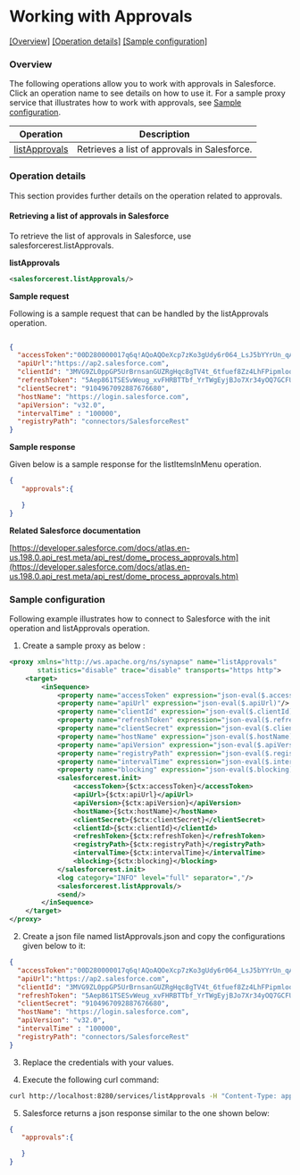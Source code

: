 # Working with Approvals

[[Overview]](#overview)  [[Operation details]](#operation-details)  [[Sample configuration]](#sample-configuration)

### Overview 

The following operations allow you to work with approvals in Salesforce. Click an operation name to see details on how to use it.
For a sample proxy service that illustrates how to work with approvals, see [Sample configuration](#sample-configuration).

| Operation        | Description |
| ------------- |-------------|
| [listApprovals](#retrieving-a-list-of-approvals-in-salesforce)    | Retrieves a list of approvals in Salesforce. |

### Operation details

This section provides further details on the operation related to approvals.

#### Retrieving a list of approvals in Salesforce
To retrieve the list of approvals in Salesforce, use salesforcerest.listApprovals.

**listApprovals**
```xml
<salesforcerest.listApprovals/>
```

**Sample request**

Following is a sample request that can be handled by the listApprovals operation.
```json

{
  "accessToken":"00D280000017q6q!AQoAQOeXcp7zKo3gUdy6r064_LsJ5bYYrUn_qAZG9TtKFLPfUMRxiato.E162_2XAtCTZLFQTbNk2Rz6Zm_juSakFE_aaBPp",
  "apiUrl":"https://ap2.salesforce.com",
  "clientId": "3MVG9ZL0ppGP5UrBrnsanGUZRgHqc8gTV4t_6tfuef8Zz4LhFPipmlooU6GBszpplbTzVXXWjqkGHubhRip1s",
  "refreshToken": "5Aep861TSESvWeug_xvFHRBTTbf_YrTWgEyjBJo7Xr34yOQ7GCFUN5DnNPxzDIoGoWi4evqOl_lT1B9nE5dAtSb",
  "clientSecret": "9104967092887676680",
  "hostName": "https://login.salesforce.com",
  "apiVersion": "v32.0",
  "intervalTime" : "100000",
  "registryPath": "connectors/SalesforceRest"
}
```
**Sample response**

Given below is a sample response for the listItemsInMenu operation.

```json
{
   "approvals":{

   }
}
```

**Related Salesforce documentation**

[https://developer.salesforce.com/docs/atlas.en-us.198.0.api_rest.meta/api_rest/dome_process_approvals.htm](https://developer.salesforce.com/docs/atlas.en-us.198.0.api_rest.meta/api_rest/dome_process_approvals.htm)

### Sample configuration

Following example illustrates how to connect to Salesforce with the init operation and listApprovals operation.

1. Create a sample proxy as below :

```xml
<proxy xmlns="http://ws.apache.org/ns/synapse" name="listApprovals"
       statistics="disable" trace="disable" transports="https http">
    <target>
        <inSequence>
            <property name="accessToken" expression="json-eval($.accessToken)"/>
            <property name="apiUrl" expression="json-eval($.apiUrl)"/>
            <property name="clientId" expression="json-eval($.clientId)"/>
            <property name="refreshToken" expression="json-eval($.refreshToken)"/>
            <property name="clientSecret" expression="json-eval($.clientSecret)"/>
            <property name="hostName" expression="json-eval($.hostName)"/>
            <property name="apiVersion" expression="json-eval($.apiVersion)"/>
            <property name="registryPath" expression="json-eval($.registryPath)"/>
            <property name="intervalTime" expression="json-eval($.intervalTime)"/>
            <property name="blocking" expression="json-eval($.blocking)"/>
            <salesforcerest.init>
                <accessToken>{$ctx:accessToken}</accessToken>
                <apiUrl>{$ctx:apiUrl}</apiUrl>
                <apiVersion>{$ctx:apiVersion}</apiVersion>
                <hostName>{$ctx:hostName}</hostName>
                <clientSecret>{$ctx:clientSecret}</clientSecret>
                <clientId>{$ctx:clientId}</clientId>
                <refreshToken>{$ctx:refreshToken}</refreshToken>
                <registryPath>{$ctx:registryPath}</registryPath>
                <intervalTime>{$ctx:intervalTime}</intervalTime>
                <blocking>{$ctx:blocking}</blocking>
            </salesforcerest.init>
            <log category="INFO" level="full" separator=","/>
            <salesforcerest.listApprovals/>
            <send/>
        </inSequence>
    </target>
</proxy>
```

2. Create a json file named listApprovals.json and copy the configurations given below to it:

```json
{
  "accessToken":"00D280000017q6q!AQoAQOeXcp7zKo3gUdy6r064_LsJ5bYYrUn_qAZG9TtKFLPfUMRxiato.E162_2XAtCTZLFQTbNk2Rz6Zm_juSakFE_aaBPp",
  "apiUrl":"https://ap2.salesforce.com",
  "clientId": "3MVG9ZL0ppGP5UrBrnsanGUZRgHqc8gTV4t_6tfuef8Zz4LhFPipmlooU6GBszpplbTzVXXWjqkGHubhRip1s",
  "refreshToken": "5Aep861TSESvWeug_xvFHRBTTbf_YrTWgEyjBJo7Xr34yOQ7GCFUN5DnNPxzDIoGoWi4evqOl_lT1B9nE5dAtSb",
  "clientSecret": "9104967092887676680",
  "hostName": "https://login.salesforce.com",
  "apiVersion": "v32.0",
  "intervalTime" : "100000",
  "registryPath": "connectors/SalesforceRest"
}                     
```
3. Replace the credentials with your values.

4. Execute the following curl command:

```bash
curl http://localhost:8280/services/listApprovals -H "Content-Type: application/json" -d @listApprovals.json
```

5. Salesforce returns a json response similar to the one shown below:
 
```json
{
   "approvals":{

   }
}
```
